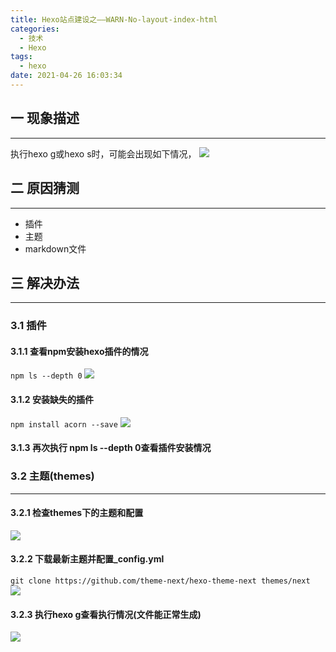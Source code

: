 ```yaml
---
title: Hexo站点建设之——WARN-No-layout-index-html
categories:
  - 技术
  - Hexo
tags:
  - hexo
date: 2021-04-26 16:03:34
---
```

## 一 现象描述
---
执行hexo g或hexo s时，可能会出现如下情况，
![](https://img.imgdb.cn/item/60867779d1a9ae528fbb7107.png)

## 二 原因猜测
---
* 插件
* 主题
* markdown文件

## 三 解决办法
---
### 3.1 插件

#### 3.1.1 查看npm安装hexo插件的情况

`npm ls --depth 0`
![](https://img.imgdb.cn/item/60867779d1a9ae528fbb711e.png)

#### 3.1.2 安装缺失的插件

`npm install acorn --save`
![](https://img.imgdb.cn/item/60867779d1a9ae528fbb70e2.png)

#### 3.1.3 再次执行 npm ls --depth 0查看插件安装情况

### 3.2 主题(themes)
---

#### 3.2.1 检查themes下的主题和配置
![](https://img.imgdb.cn/item/60867779d1a9ae528fbb7158.png)

#### 3.2.2 下载最新主题并配置_config.yml

`git clone https://github.com/theme-next/hexo-theme-next themes/next
`
![](https://img.imgdb.cn/item/60867779d1a9ae528fbb7144.png)

#### 3.2.3 执行hexo g查看执行情况(文件能正常生成)
![](https://img.imgdb.cn/item/60867779d1a9ae528fbb7158.png)

